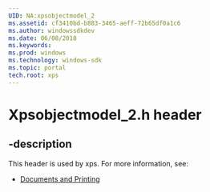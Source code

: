 ```yaml
---
UID: NA:xpsobjectmodel_2
ms.assetid: cf3410bd-b883-3465-aeff-72b65df0a1c6
ms.author: windowssdkdev
ms.date: 06/08/2018
ms.keywords: 
ms.prod: windows
ms.technology: windows-sdk
ms.topic: portal
tech.root: xps
---
```


# Xpsobjectmodel_2.h header


## -description


This header is used by xps. For more information, see:

- [Documents and Printing](../_xps/index.md)